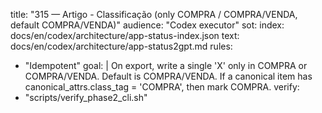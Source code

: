 title: "315 — Artigo - Classificação (only COMPRA / COMPRA/VENDA, default COMPRA/VENDA)"
audience: "Codex executor"
sot:
  index: docs/en/codex/architecture/app-status-index.json
  text: docs/en/codex/architecture/app-status2gpt.md
rules:
  - "Idempotent"
goal: |
  On export, write a single 'X' only in COMPRA or COMPRA/VENDA.
  Default is COMPRA/VENDA. If a canonical item has canonical_attrs.class_tag = 'COMPRA', then mark COMPRA.
verify:
  - "scripts/verify_phase2_cli.sh"
